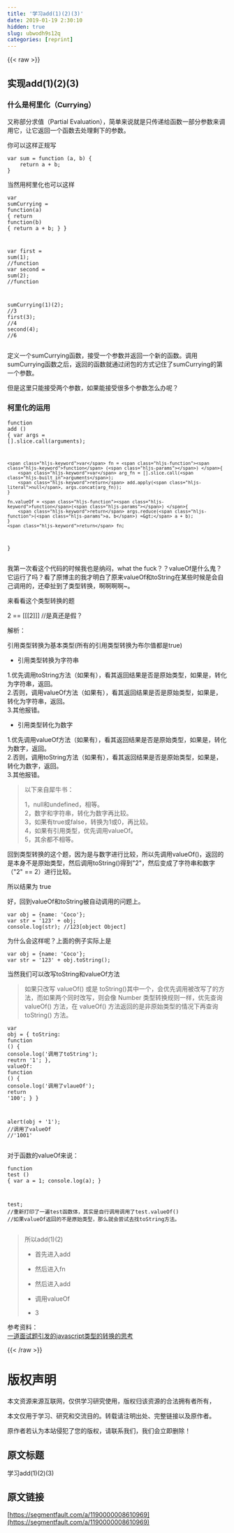 ```yaml
---
title: '学习add(1)(2)(3)' 
date: 2019-01-19 2:30:10
hidden: true
slug: ubwodh9s12q
categories: [reprint]
---
```


{{< raw >}}

                    
<h2 id="articleHeader0">实现add(1)(2)(3)</h2>
<h3 id="articleHeader1">什么是柯里化（Currying）</h3>
<p>又称部分求值（Partial Evaluation），简单来说就是只传递给函数一部分参数来调用它，让它返回一个函数去处理剩下的参数。</p>
<p>你可以这样正规写</p>
<div class="widget-codetool" style="display:none;">
      <div class="widget-codetool--inner">
      <span class="selectCode code-tool" data-toggle="tooltip" data-placement="top" title="" data-original-title="全选"></span>
      <span type="button" class="copyCode code-tool" data-toggle="tooltip" data-placement="top" data-clipboard-text="var sum = function (a, b) {
    return a + b;
}" title="" data-original-title="复制"></span>
      <span type="button" class="saveToNote code-tool" data-toggle="tooltip" data-placement="top" title="" data-original-title="放进笔记"></span>
      </div>
      </div><pre class="javascript hljs"><code class="javascript"><span class="hljs-keyword">var</span> sum = <span class="hljs-function"><span class="hljs-keyword">function</span> (<span class="hljs-params">a, b</span>) </span>{
    <span class="hljs-keyword">return</span> a + b;
}</code></pre>
<p>当然用柯里化也可以这样</p>
<div class="widget-codetool" style="display:none;">
      <div class="widget-codetool--inner">
      <span class="selectCode code-tool" data-toggle="tooltip" data-placement="top" title="" data-original-title="全选"></span>
      <span type="button" class="copyCode code-tool" data-toggle="tooltip" data-placement="top" data-clipboard-text="var sumCurrying = function(a) {
    return function(b) {
        return a + b;
    }
}

var first = sum(1); //function
var second = sum(2); //function

sumCurrying(1)(2); //3
first(3); //4
second(4); //6" title="" data-original-title="复制"></span>
      <span type="button" class="saveToNote code-tool" data-toggle="tooltip" data-placement="top" title="" data-original-title="放进笔记"></span>
      </div>
      </div><pre class="javascript hljs"><code class="javascript"><span class="hljs-keyword">var</span> sumCurrying = <span class="hljs-function"><span class="hljs-keyword">function</span>(<span class="hljs-params">a</span>) </span>{
    <span class="hljs-keyword">return</span> <span class="hljs-function"><span class="hljs-keyword">function</span>(<span class="hljs-params">b</span>) </span>{
        <span class="hljs-keyword">return</span> a + b;
    }
}

<span class="hljs-keyword">var</span> first = sum(<span class="hljs-number">1</span>); <span class="hljs-comment">//function</span>
<span class="hljs-keyword">var</span> second = sum(<span class="hljs-number">2</span>); <span class="hljs-comment">//function</span>

sumCurrying(<span class="hljs-number">1</span>)(<span class="hljs-number">2</span>); <span class="hljs-comment">//3</span>
first(<span class="hljs-number">3</span>); <span class="hljs-comment">//4</span>
second(<span class="hljs-number">4</span>); <span class="hljs-comment">//6</span></code></pre>
<p>定义一个sumCurrying函数，接受一个参数并返回一个新的函数。调用sumCurrying函数之后，返回的函数就通过闭包的方式记住了sumCurrying的第一个参数。</p>
<p>但是这里只能接受两个参数，如果能接受很多个参数怎么办呢？</p>
<h3 id="articleHeader2">柯里化的运用</h3>
<div class="widget-codetool" style="display:none;">
      <div class="widget-codetool--inner">
      <span class="selectCode code-tool" data-toggle="tooltip" data-placement="top" title="" data-original-title="全选"></span>
      <span type="button" class="copyCode code-tool" data-toggle="tooltip" data-placement="top" data-clipboard-text="function add () {
    var args = [].slice.call(arguments);

    var fn = function () {
        var arg_fn = [].slice.call(arguments);
        return add.apply(null, args.concat(arg_fn));
    }

    fn.valueOf = function() {
        return args.reduce((a, b) => a + b);
    }
    return fn;
}" title="" data-original-title="复制"></span>
      <span type="button" class="saveToNote code-tool" data-toggle="tooltip" data-placement="top" title="" data-original-title="放进笔记"></span>
      </div>
      </div><pre class="javascript hljs"><code class="javascript"><span class="hljs-function"><span class="hljs-keyword">function</span> <span class="hljs-title">add</span> (<span class="hljs-params"></span>) </span>{
    <span class="hljs-keyword">var</span> args = [].slice.call(<span class="hljs-built_in">arguments</span>);

    <span class="hljs-keyword">var</span> fn = <span class="hljs-function"><span class="hljs-keyword">function</span> (<span class="hljs-params"></span>) </span>{
        <span class="hljs-keyword">var</span> arg_fn = [].slice.call(<span class="hljs-built_in">arguments</span>);
        <span class="hljs-keyword">return</span> add.apply(<span class="hljs-literal">null</span>, args.concat(arg_fn));
    }

    fn.valueOf = <span class="hljs-function"><span class="hljs-keyword">function</span>(<span class="hljs-params"></span>) </span>{
        <span class="hljs-keyword">return</span> args.reduce(<span class="hljs-function">(<span class="hljs-params">a, b</span>) =&gt;</span> a + b);
    }
    <span class="hljs-keyword">return</span> fn;
}</code></pre>
<p>我第一次看这个代码的时候我也是纳闷，what the fuck？？valueOf是什么鬼？它运行了吗？看了原博主的我才明白了原来valueOf和toString在某些时候是会自己调用的，还牵扯到了类型转换，啊啊啊啊~。</p>
<p>来看看这个类型转换的题</p>
<p>2 == [[[2]]] //是真还是假？</p>
<p>解析：</p>
<p>引用类型转换为基本类型(所有的引用类型转换为布尔值都是true)</p>
<ul><li><p>引用类型转换为字符串</p></li></ul>
<p>1.优先调用toString方法（如果有），看其返回结果是否是原始类型，如果是，转化为字符串，返回。 <br>2.否则，调用valueOf方法（如果有），看其返回结果是否是原始类型，如果是，转化为字符串，返回。 <br>3.其他报错。</p>
<ul><li><p>引用类型转化为数字</p></li></ul>
<p>1.优先调用valueOf方法（如果有），看其返回结果是否是原始类型，如果是，转化为数字，返回。 <br>2.否则，调用toString方法（如果有），看其返回结果是否是原始类型，如果是，转化为数字，返回。<br>3.其他报错。</p>
<blockquote>
<p>以下来自犀牛书：</p>
<p>1，null和undefined，相等。 <br>2，数字和字符串，转化为数字再比较。 <br>3，如果有true或false，转换为1或0，再比较。 <br>4，如果有引用类型，优先调用valueOf。 <br>5，其余都不相等。</p>
</blockquote>
<p>回到类型转换的这个题，因为是与数字进行比较，所以先调用valueOf()，返回的是本身不是原始类型，然后调用toString()得到"2"，然后变成了字符串和数字（"2" == 2）进行比较。</p>
<p>所以结果为 true</p>
<p>好，回到valueOf和toString被自动调用的问题上。</p>
<div class="widget-codetool" style="display:none;">
      <div class="widget-codetool--inner">
      <span class="selectCode code-tool" data-toggle="tooltip" data-placement="top" title="" data-original-title="全选"></span>
      <span type="button" class="copyCode code-tool" data-toggle="tooltip" data-placement="top" data-clipboard-text="var obj = {name: 'Coco'};
var str = '123' + obj; 
console.log(str); //123[object Object]" title="" data-original-title="复制"></span>
      <span type="button" class="saveToNote code-tool" data-toggle="tooltip" data-placement="top" title="" data-original-title="放进笔记"></span>
      </div>
      </div><pre class="hljs sqf"><code>var obj = {<span class="hljs-built_in">name</span>: <span class="hljs-string">'Coco'</span>};
var <span class="hljs-built_in">str</span> = <span class="hljs-string">'123'</span> + obj; 
console.<span class="hljs-built_in">log</span>(<span class="hljs-built_in">str</span>); <span class="hljs-comment">//123[object Object]</span></code></pre>
<p>为什么会这样呢？上面的例子实际上是</p>
<div class="widget-codetool" style="display:none;">
      <div class="widget-codetool--inner">
      <span class="selectCode code-tool" data-toggle="tooltip" data-placement="top" title="" data-original-title="全选"></span>
      <span type="button" class="copyCode code-tool" data-toggle="tooltip" data-placement="top" data-clipboard-text="var obj = {name: 'Coco'};
var str = '123' + obj.toString();" title="" data-original-title="复制"></span>
      <span type="button" class="saveToNote code-tool" data-toggle="tooltip" data-placement="top" title="" data-original-title="放进笔记"></span>
      </div>
      </div><pre class="hljs ebnf"><code><span class="hljs-attribute">var obj</span> = {name: <span class="hljs-string">'Coco'</span>};
<span class="hljs-attribute">var str</span> = <span class="hljs-string">'123'</span> + obj.toString();</code></pre>
<p>当然我们可以改写toString和valueOf方法</p>
<blockquote><p>如果只改写 valueOf() 或是 toString()其中一个，会优先调用被改写了的方法，而如果两个同时改写，则会像 Number 类型转换规则一样，优先查询 valueOf() 方法，在 valueOf() 方法返回的是非原始类型的情况下再查询 toString() 方法。</p></blockquote>
<div class="widget-codetool" style="display:none;">
      <div class="widget-codetool--inner">
      <span class="selectCode code-tool" data-toggle="tooltip" data-placement="top" title="" data-original-title="全选"></span>
      <span type="button" class="copyCode code-tool" data-toggle="tooltip" data-placement="top" data-clipboard-text="var obj = {
    toString: function () {
        console.log('调用了toString');
        reutrn '1';
    },
    valueOf: function () {
        console.log('调用了vlaueOf');
        return '100';
    }
}

alert(obj + '1'); 
//调用了valueOf 
//'1001'" title="" data-original-title="复制"></span>
      <span type="button" class="saveToNote code-tool" data-toggle="tooltip" data-placement="top" title="" data-original-title="放进笔记"></span>
      </div>
      </div><pre class="hljs javascript"><code><span class="hljs-keyword">var</span> obj = {
    <span class="hljs-attr">toString</span>: <span class="hljs-function"><span class="hljs-keyword">function</span> (<span class="hljs-params"></span>) </span>{
        <span class="hljs-built_in">console</span>.log(<span class="hljs-string">'调用了toString'</span>);
        reutrn <span class="hljs-string">'1'</span>;
    },
    <span class="hljs-attr">valueOf</span>: <span class="hljs-function"><span class="hljs-keyword">function</span> (<span class="hljs-params"></span>) </span>{
        <span class="hljs-built_in">console</span>.log(<span class="hljs-string">'调用了vlaueOf'</span>);
        <span class="hljs-keyword">return</span> <span class="hljs-string">'100'</span>;
    }
}

alert(obj + <span class="hljs-string">'1'</span>); 
<span class="hljs-comment">//调用了valueOf </span>
<span class="hljs-comment">//'1001'</span></code></pre>
<p>对于函数的valueOf来说：</p>
<div class="widget-codetool" style="display:none;">
      <div class="widget-codetool--inner">
      <span class="selectCode code-tool" data-toggle="tooltip" data-placement="top" title="" data-original-title="全选"></span>
      <span type="button" class="copyCode code-tool" data-toggle="tooltip" data-placement="top" data-clipboard-text="function test () {
    var a = 1; 
    console.log(a);
}

test; 
//重新打印了一遍test函数体，其实是自行调用调用了test.valueOf()
//如果valueOf返回的不是原始类型，那么就会尝试去找toString方法。" title="" data-original-title="复制"></span>
      <span type="button" class="saveToNote code-tool" data-toggle="tooltip" data-placement="top" title="" data-original-title="放进笔记"></span>
      </div>
      </div><pre class="hljs delphi"><code><span class="hljs-function"><span class="hljs-keyword">function</span> <span class="hljs-title">test</span> <span class="hljs-params">()</span> <span class="hljs-comment">{
    var a = 1; 
    console.log(a);
}</span>

<span class="hljs-title">test</span>;</span> 
<span class="hljs-comment">//重新打印了一遍test函数体，其实是自行调用调用了test.valueOf()</span>
<span class="hljs-comment">//如果valueOf返回的不是原始类型，那么就会尝试去找toString方法。</span></code></pre>
<blockquote>
<p>所以add(1)(2)</p>
<ul>
<li><p>首先进入add</p></li>
<li><p>然后进入fn</p></li>
<li><p>然后进入add</p></li>
<li><p>调用valueOf</p></li>
<li><p>3</p></li>
</ul>
</blockquote>
<p>参考资料：<br><a href="http://www.cnblogs.com/coco1s/p/6509141.html" rel="nofollow noreferrer" target="_blank">一道面试题引发的javascript类型的转换的思考</a></p>

                
{{< /raw >}}

# 版权声明
本文资源来源互联网，仅供学习研究使用，版权归该资源的合法拥有者所有，

本文仅用于学习、研究和交流目的。转载请注明出处、完整链接以及原作者。

原作者若认为本站侵犯了您的版权，请联系我们，我们会立即删除！

## 原文标题
学习add(1)(2)(3)

## 原文链接
[https://segmentfault.com/a/1190000008610969](https://segmentfault.com/a/1190000008610969)

